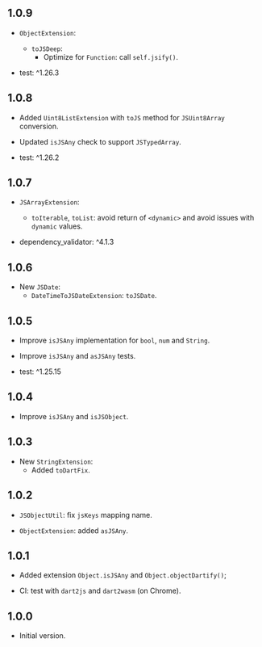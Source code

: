 ## 1.0.9

- `ObjectExtension`:
  - `toJSDeep`:
    - Optimize for `Function`: call `self.jsify()`.

- test: ^1.26.3

## 1.0.8

- Added `Uint8ListExtension` with `toJS` method for `JSUint8Array` conversion.
- Updated `isJSAny` check to support `JSTypedArray`.
 
- test: ^1.26.2

## 1.0.7

- `JSArrayExtension`:
  - `toIterable`, `toList`: avoid return of `<dynamic>` and avoid issues with `dynamic` values.

- dependency_validator: ^4.1.3

## 1.0.6

- New `JSDate`:
  - `DateTimeToJSDateExtension`: `toJSDate`.

## 1.0.5

- Improve `isJSAny` implementation for `bool`, `num` and `String`.
- Improve `isJSAny` and `asJSAny` tests.

- test: ^1.25.15

## 1.0.4

- Improve `isJSAny` and `isJSObject`.

## 1.0.3

- New `StringExtension`:
  - Added `toDartFix`.

## 1.0.2

- `JSObjectUtil`: fix `jsKeys` mapping name.

- `ObjectExtension`: added `asJSAny`.

## 1.0.1

- Added extension `Object.isJSAny` and `Object.objectDartify()`;

- CI: test with `dart2js` and `dart2wasm` (on Chrome).

## 1.0.0

- Initial version.
